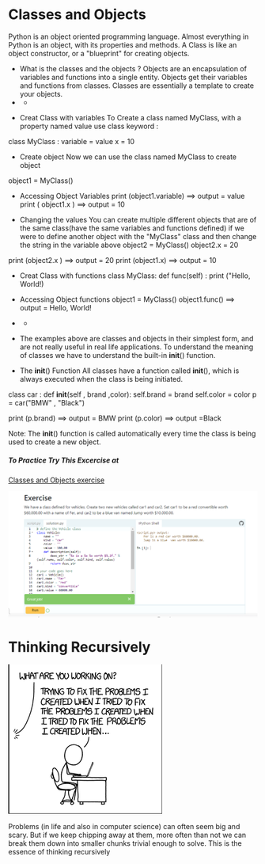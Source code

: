 # Classes and Objects
Python is an object oriented programming language.
Almost everything in Python is an object, with its properties and methods.
A Class is like an object constructor, or a "blueprint" for creating objects.

- What is the classes and the objects ? 
Objects are an encapsulation of variables and functions into a single entity. Objects get their variables and functions from classes. Classes are essentially a template to create your objects.
- - 
*  Creat Class with variables
To Create a class named MyClass, with a property named value use class keyword :

class MyClass :
   variable = value
   x = 10

* Create object 
Now we can  use the class named MyClass to create object 

object1 = MyClass()

- Accessing Object Variables 
print (object1.variable) ==> output = value 
print ( object1.x )      ==> output = 10

- Changing the values 
You can create multiple different objects that are of the same class(have the same variables and functions defined)
if we were to define another object with the "MyClass" class and then change the string in the variable above
object2 = MyClass()
object2.x = 20

print (object2.x ) ==> output = 20
print (object1.x)  ==> output = 10 

* Creat Class with functions
    class MyClass:
      def func(self) :
        print ("Hello, World!)

- Accessing Object functions
 object1 = MyClass()
 object1.func()     ==> output = Hello, World!

 - - 
- The examples above are classes and objects in their simplest form, and are not really useful in real life applications.
To understand the meaning of classes we have to understand the built-in __init__() function.

* The __init__() Function
All classes have a function called __init__(), which is always executed when the class is being initiated.

class car :
   def __init__(self , brand ,color):
      self.brand = brand
      self.color = color
p = car("BMW" , "Black")

print (p.brand) ==> output = BMW
print (p.color) ==> output =Black

Note: The __init__() function is called automatically every time the class is being used to create a new object.

##### To Practice Try This Excercise at 
[Classes and Objects exercise](https://www.learnpython.org/en/Classes_and_Objects#google_vignette)

![show solution](./images/exe_obj_and_class.png)

# Thinking Recursively

![image](./images/recursion.png)
<!-- THIS IMAGE TAKEN FROM https://realpython.com/python-thinking-recursively/ -->

Problems (in life and also in computer science) can often seem big and scary. But if we keep chipping away at them, more often than not we can break them down into smaller chunks trivial enough to solve. This is the essence of thinking recursively


 






